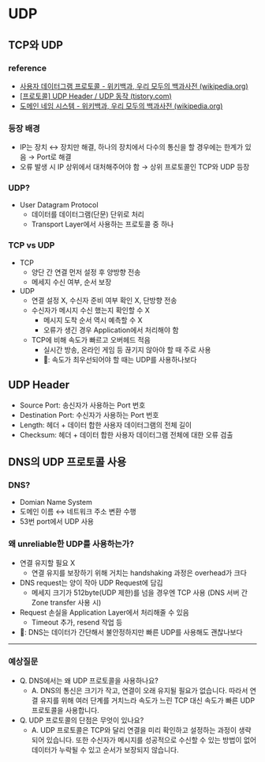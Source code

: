 # UDP

## TCP와 UDP

### 

### reference

- [사용자 데이터그램 프로토콜 - 위키백과, 우리 모두의 백과사전 (wikipedia.org)](https://ko.wikipedia.org/wiki/%EC%82%AC%EC%9A%A9%EC%9E%90_%EB%8D%B0%EC%9D%B4%ED%84%B0%EA%B7%B8%EB%9E%A8_%ED%94%84%EB%A1%9C%ED%86%A0%EC%BD%9C)
- [[프로토콜] UDP Header / UDP 동작 (tistory.com)](https://joycecoder.tistory.com/20)
- [도메인 네임 시스템 - 위키백과, 우리 모두의 백과사전 (wikipedia.org)](https://ko.wikipedia.org/wiki/%EB%8F%84%EB%A9%94%EC%9D%B8_%EB%84%A4%EC%9E%84_%EC%8B%9C%EC%8A%A4%ED%85%9C)

### 

### 등장 배경

- IP는 장치 ↔ 장치만 해결, 하나의 장치에서 다수의 통신을 할 경우에는 한계가 있음 → Port로 해결
- 오류 발생 시 IP 상위에서 대처해주어야 함 → 상위 프로토콜인 TCP와 UDP 등장

### 

### UDP?

- User Datagram Protocol
  - 데이터를 데이터그램(단문) 단위로 처리
  - Transport Layer에서 사용하는 프로토콜 중 하나

### TCP vs UDP

- TCP
  - 양단 간 연결 먼저 설정 후 양방향 전송
  - 메세지 수신 여부, 순서 보장
- UDP
  - 연결 설정 X, 수신자 준비 여부 확인 X, 단방향 전송
  - 수신자가 메시지 수신 했는지 확인할 수 X
    - 메시지 도착 순서 역시 예측할 수 X
    - 오류가 생긴 경우 Application에서 처리해야 함
  - TCP에 비해 속도가 빠르고 오버헤드 적음
    - 실시간 방송, 온라인 게임 등 끊기지 않아야 할 때 주로 사용
    - 🧠: 속도가 최우선되어야 할 때는 UDP를 사용하나보다

## UDP Header

- Source Port: 송신자가 사용하는 Port 번호
- Destination Port: 수신자가 사용하는 Port 번호
- Length: 헤더 + 데이터 합한 사용자 데이터그램의 전체 길이
- Checksum: 헤더 + 데이터 합한 사용자 데이터그램 전체에 대한 오류 검출

## 

## DNS의 UDP 프로토콜 사용

### DNS?

- Domian Name System
- 도메인 이름 ↔ 네트워크 주소 변환 수행
- 53번 port에서 UDP 사용

### 왜 unreliable한 UDP를 사용하는가?

- 연결 유지할 필요 X
  - 연결 유지를 보장하기 위해 거치는 handshaking 과정은 overhead가 크다
- DNS request는 양이 작아 UDP Request에 담김
  - 메세지 크기가 512byte(UDP 제한)를 넘을 경우엔 TCP 사용 (DNS 서버 간 Zone transfer 사용 시)
- Request 손실을 Application Layer에서 처리해줄 수 있음
  - Timeout 추가, resend 작업 등
- 🧠: DNS는 데이터가 간단해서 불안정하지만 빠른 UDP를 사용해도 괜찮나보다

---

### 예상질문

- Q. DNS에서는 왜 UDP 프로토콜을 사용하나요?
  - A. DNS의 통신은 크기가 작고, 연결이 오래 유지될 필요가 없습니다. 따라서 연결 유지를 위해 여러 단계를 거치느라 속도가 느린 TCP 대신 속도가 빠른 UDP 프로토콜을 사용합니다.
- Q. UDP 프로토콜의 단점은 무엇이 있나요?
  - A. UDP 프로토콜은 TCP와 달리 연결을 미리 확인하고 설정하는 과정이 생략되어 있습니다. 또한 수신자가 메시지를 성공적으로 수신할 수 있는 방법이 없어 데이터가 누락될 수 있고 순서가 보장되지 않습니다.
